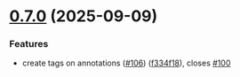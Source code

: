 # [0.7.0](https://github.com/GhentCDH/annotated-text/compare/v0.6.0...v0.7.0) (2025-09-09)


### Features

* create tags on annotations ([#106](https://github.com/GhentCDH/annotated-text/issues/106)) ([f334f18](https://github.com/GhentCDH/annotated-text/commit/f334f18fc2885cfec9d93f84a1d148095d8ae3df)), closes [#100](https://github.com/GhentCDH/annotated-text/issues/100)




